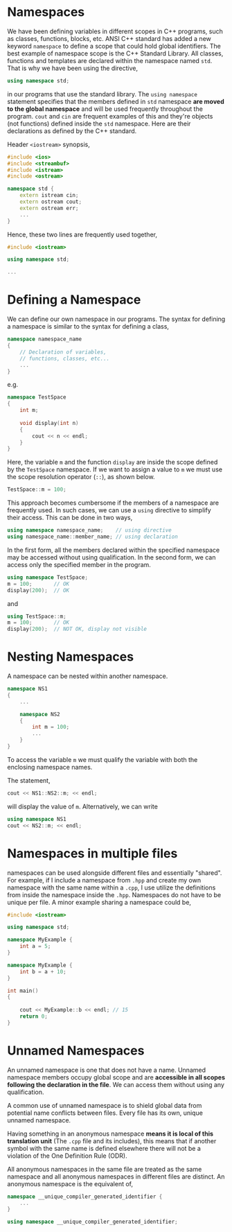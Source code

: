 # Namespaces

We have been defining variables in different scopes in C++ programs, such as classes, functions, blocks, etc. ANSI C++ standard has added a new keyword `namespace` to define a scope that could hold global identifiers. The best example of namespace scope is the C++ Standard Library. All classes, functions and templates are declared within the namespace named `std`. That is why we have been using the directive,

```C++
using namespace std;
```

in our programs that use the standard library. The `using namespace` statement specifies that the members defined in `std` namespace **are moved to the global namespace** and will be used frequently throughout the program. `cout` and `cin` are frequent examples of this and they're objects (not functions) defined inside the `std` namespace. Here are their declarations as defined by the C++ standard.

Header `<iostream>` synopsis,

```C++
#include <ios>
#include <streambuf>
#include <istream>
#include <ostream>

namespace std {
    extern istream cin;
    extern ostream cout;
    extern ostream err;
    ...
}

```

Hence, these two lines are frequently used together,

```C++
#include <iostream>

using namespace std;

...
```


# Defining a Namespace

We can define our own namespace in our programs. The syntax for defining a namespace is similar to the syntax for defining a class,

```C++
namespace namespace_name
{
    // Declaration of variables,
    // functions, classes, etc...
    ...
}
```

e.g.

```C++
namespace TestSpace
{
    int m;
    
    void display(int n)
    {
        cout << n << endl;
    }
}
```

Here, the variable `m` and the function `display` are inside the scope defined by the `TestSpace` namespace. If we want to assign a value to `m` we must use the scope resolution operator (`::`), as shown below.

```C++
TestSpace::m = 100;
```

This approach becomes cumbersome if the members of a namespace are frequently used. In such cases, we can use a `using` directive to simplify their access. This can be done in two ways,

```C++
using namespace namespace_name;    // using directive
using namespace_name::member_name; // using declaration
```

In the first form, all the members declared within the specified namespace may be accessed without using qualification. In the second form, we can access only the specified member in the program.

```C++
using namespace TestSpace;
m = 100;       // OK
display(200);  // OK
```

and

```C++
using TestSpace::m;
m = 100;       // OK
display(200);  // NOT OK, display not visible
```

# Nesting Namespaces

A namespace can be nested within another namespace.

```C++
namespace NS1
{
    ...

    namespace NS2
    {
        int m = 100;
        ...
    }
}
```

To access the variable  `m` we must qualify the variable with both the enclosing namespace names.

The statement,

```C++
cout << NS1::NS2::m; << endl;
```

will display the value of `m`. Alternatively, we can write

```C++
using namespace NS1
cout << NS2::m; << endl;
```

# Namespaces in multiple files

namespaces can be used alongside different files and essentially "shared". For example, if I include a 
namespace from `.hpp` and create my own namespace with the same name within a `.cpp`, I use utilize
the definitions from inside the namespace inside the `.hpp`. Namespaces do not have to be unique per
file. A minor example sharing a namespace could be,

```C++
#include <iostream>

using namespace std;

namespace MyExample {
    int a = 5;
}

namespace MyExample {
    int b = a + 10;
}

int main()
{
    
    cout << MyExample::b << endl; // 15
    return 0;
}
```

# Unnamed Namespaces

An unnamed namespace is one that does not have a name. Unnamed namespace members occupy global scope and are **accessible in all scopes following the declaration in the file**. We can access them without using any qualification.

A common use of unnamed namespace is to shield global data from potential name conflicts between files. Every file has its own, unique unnamed namespace.

Having something in an anonymous namespace **means it is local of this translation unit** (The `.cpp` file and its includes), this means that if another symbol with the same name is defined elsewhere there will not be a violation of the One Definition Rule (ODR).

All anonymous namespaces in the same file are treated as the same namespace and all anonymous namespaces in different files are distinct. An anonymous namespace is the equivalent of,

```C++
namespace __unique_compiler_generated_identifier {
    ...
}

using namespace __unique_compiler_generated_identifier;
```

